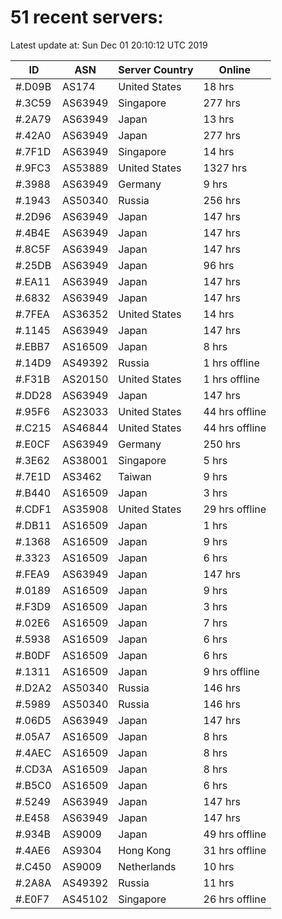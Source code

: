 # 51 recent servers:

Latest update at: Sun Dec 01 20:10:12 UTC 2019

| ID | ASN | Server Country | Online |
| -- | --- | -------------- | ------ |
| #.D09B | AS174 | United States | 18 hrs |
| #.3C59 | AS63949 | Singapore | 277 hrs |
| #.2A79 | AS63949 | Japan | 13 hrs |
| #.42A0 | AS63949 | Japan | 277 hrs |
| #.7F1D | AS63949 | Singapore | 14 hrs |
| #.9FC3 | AS53889 | United States | 1327 hrs |
| #.3988 | AS63949 | Germany | 9 hrs |
| #.1943 | AS50340 | Russia | 256 hrs |
| #.2D96 | AS63949 | Japan | 147 hrs |
| #.4B4E | AS63949 | Japan | 147 hrs |
| #.8C5F | AS63949 | Japan | 147 hrs |
| #.25DB | AS63949 | Japan | 96 hrs |
| #.EA11 | AS63949 | Japan | 147 hrs |
| #.6832 | AS63949 | Japan | 147 hrs |
| #.7FEA | AS36352 | United States | 14 hrs |
| #.1145 | AS63949 | Japan | 147 hrs |
| #.EBB7 | AS16509 | Japan | 8 hrs |
| #.14D9 | AS49392 | Russia | 1 hrs offline |
| #.F31B | AS20150 | United States | 1 hrs offline |
| #.DD28 | AS63949 | Japan | 147 hrs |
| #.95F6 | AS23033 | United States | 44 hrs offline |
| #.C215 | AS46844 | United States | 44 hrs offline |
| #.E0CF | AS63949 | Germany | 250 hrs |
| #.3E62 | AS38001 | Singapore | 5 hrs |
| #.7E1D | AS3462 | Taiwan | 9 hrs |
| #.B440 | AS16509 | Japan | 3 hrs |
| #.CDF1 | AS35908 | United States | 29 hrs offline |
| #.DB11 | AS16509 | Japan | 1 hrs |
| #.1368 | AS16509 | Japan | 9 hrs |
| #.3323 | AS16509 | Japan | 6 hrs |
| #.FEA9 | AS63949 | Japan | 147 hrs |
| #.0189 | AS16509 | Japan | 9 hrs |
| #.F3D9 | AS16509 | Japan | 3 hrs |
| #.02E6 | AS16509 | Japan | 7 hrs |
| #.5938 | AS16509 | Japan | 6 hrs |
| #.B0DF | AS16509 | Japan | 6 hrs |
| #.1311 | AS16509 | Japan | 9 hrs offline |
| #.D2A2 | AS50340 | Russia | 146 hrs |
| #.5989 | AS50340 | Russia | 146 hrs |
| #.06D5 | AS63949 | Japan | 147 hrs |
| #.05A7 | AS16509 | Japan | 8 hrs |
| #.4AEC | AS16509 | Japan | 8 hrs |
| #.CD3A | AS16509 | Japan | 8 hrs |
| #.B5C0 | AS16509 | Japan | 6 hrs |
| #.5249 | AS63949 | Japan | 147 hrs |
| #.E458 | AS63949 | Japan | 147 hrs |
| #.934B | AS9009 | Japan | 49 hrs offline |
| #.4AE6 | AS9304 | Hong Kong | 31 hrs offline |
| #.C450 | AS9009 | Netherlands | 10 hrs |
| #.2A8A | AS49392 | Russia | 11 hrs |
| #.E0F7 | AS45102 | Singapore | 26 hrs offline |

